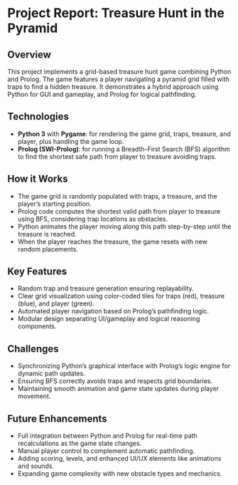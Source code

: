 # Project Report: Treasure Hunt in the Pyramid

## Overview  
This project implements a grid-based treasure hunt game combining Python and Prolog. The game features a player navigating a pyramid grid filled with traps to find a hidden treasure. It demonstrates a hybrid approach using Python for GUI and gameplay, and Prolog for logical pathfinding.

## Technologies  
- **Python 3** with **Pygame**: for rendering the game grid, traps, treasure, and player, plus handling the game loop.  
- **Prolog (SWI-Prolog)**: for running a Breadth-First Search (BFS) algorithm to find the shortest safe path from player to treasure avoiding traps.

## How it Works  
- The game grid is randomly populated with traps, a treasure, and the player’s starting position.  
- Prolog code computes the shortest valid path from player to treasure using BFS, considering trap locations as obstacles.  
- Python animates the player moving along this path step-by-step until the treasure is reached.  
- When the player reaches the treasure, the game resets with new random placements.

## Key Features  
- Random trap and treasure generation ensuring replayability.  
- Clear grid visualization using color-coded tiles for traps (red), treasure (blue), and player (green).  
- Automated player navigation based on Prolog’s pathfinding logic.  
- Modular design separating UI/gameplay and logical reasoning components.

## Challenges  
- Synchronizing Python’s graphical interface with Prolog’s logic engine for dynamic path updates.  
- Ensuring BFS correctly avoids traps and respects grid boundaries.  
- Maintaining smooth animation and game state updates during player movement.

## Future Enhancements  
- Full integration between Python and Prolog for real-time path recalculations as the game state changes.  
- Manual player control to complement automatic pathfinding.  
- Adding scoring, levels, and enhanced UI/UX elements like animations and sounds.  
- Expanding game complexity with new obstacle types and mechanics.

